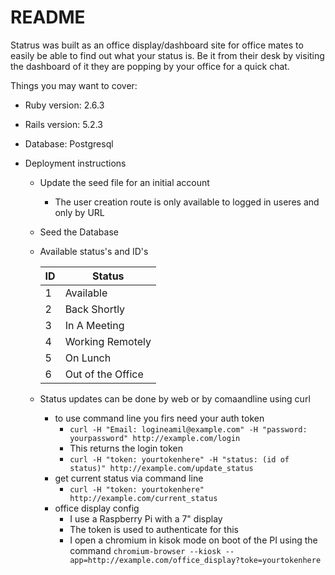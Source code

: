 # README

Statrus was built as an office display/dashboard site for office mates to easily be able to find out what your status is. Be it from their desk by visiting the dashboard of it they are popping by your office for a quick chat.

Things you may want to cover:

* Ruby version: 2.6.3

* Rails version: 5.2.3

* Database: Postgresql

* Deployment instructions
	* Update the seed file for an initial account
		* The user creation route is only available to logged in useres and only by URL

	* Seed the Database
	* Available status's and ID's
	
		|ID  |    Status          |
		|----|--------------------|
		|   1|   Available        |
		|   2|   Back Shortly     |
		|   3|   In A Meeting     |
		|   4|   Working Remotely |
		|   5|   On Lunch         |
		|   6|   Out of the Office|
	* Status updates can be done by web or by comaandline using curl
		* to use command line you firs need your auth token
			* `curl -H "Email: logineamil@example.com" -H "password: yourpassword" http://example.com/login`
			* This returns the login token
			* `curl -H "token: yourtokenhere" -H "status: (id of status)" http://example.com/update_status`
		* get current status via command line
			* `curl -H "token: yourtokenhere" http://example.com/current_status`
		* office display config
			* I use a Raspberry Pi with a 7" display
			* The token is used to authenticate for this
			* I open a chromium in kisok mode on boot of the PI using the command `chromium-browser --kiosk --app=http://example.com/office_display?toke=yourtokenhere`

